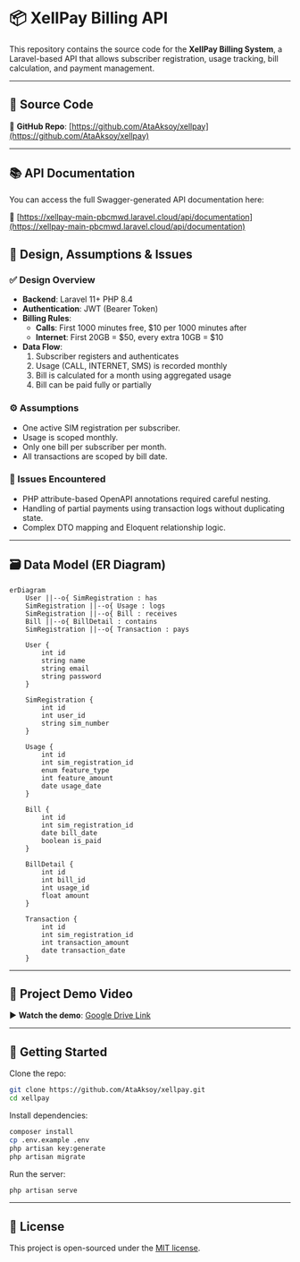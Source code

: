 # 📦 XellPay Billing API

This repository contains the source code for the **XellPay Billing System**, a Laravel-based API that allows subscriber registration, usage tracking, bill calculation, and payment management.

---

## 🔗 Source Code

📁 **GitHub Repo**: [https://github.com/AtaAksoy/xellpay](https://github.com/AtaAksoy/xellpay)

---

## 📚 API Documentation

You can access the full Swagger-generated API documentation here:

🔗 [https://xellpay-main-pbcmwd.laravel.cloud/api/documentation](https://xellpay-main-pbcmwd.laravel.cloud/api/documentation)

## 🎨 Design, Assumptions & Issues

### ✅ Design Overview

- **Backend**: Laravel 11+ PHP 8.4
- **Authentication**: JWT (Bearer Token)
- **Billing Rules**:
  - **Calls**: First 1000 minutes free, $10 per 1000 minutes after
  - **Internet**: First 20GB = $50, every extra 10GB = $10
- **Data Flow**:
  1. Subscriber registers and authenticates
  2. Usage (CALL, INTERNET, SMS) is recorded monthly
  3. Bill is calculated for a month using aggregated usage
  4. Bill can be paid fully or partially

### ⚙️ Assumptions

- One active SIM registration per subscriber.
- Usage is scoped monthly.
- Only one bill per subscriber per month.
- All transactions are scoped by bill date.

### 🐛 Issues Encountered

- PHP attribute-based OpenAPI annotations required careful nesting.
- Handling of partial payments using transaction logs without duplicating state.
- Complex DTO mapping and Eloquent relationship logic.

---

## 🗃️ Data Model (ER Diagram)

```mermaid
erDiagram
    User ||--o{ SimRegistration : has
    SimRegistration ||--o{ Usage : logs
    SimRegistration ||--o{ Bill : receives
    Bill ||--o{ BillDetail : contains
    SimRegistration ||--o{ Transaction : pays

    User {
        int id
        string name
        string email
        string password
    }

    SimRegistration {
        int id
        int user_id
        string sim_number
    }

    Usage {
        int id
        int sim_registration_id
        enum feature_type
        int feature_amount
        date usage_date
    }

    Bill {
        int id
        int sim_registration_id
        date bill_date
        boolean is_paid
    }

    BillDetail {
        int id
        int bill_id
        int usage_id
        float amount
    }

    Transaction {
        int id
        int sim_registration_id
        int transaction_amount
        date transaction_date
    }
```

---

## 🎥 Project Demo Video

▶️ **Watch the demo**: [Google Drive Link](https://drive.google.com/file/d/1zgr1JBExnf3GwgN8t9ubGXKCjIa-oKLX/view?usp=sharing)

---

## 🚀 Getting Started

Clone the repo:

```bash
git clone https://github.com/AtaAksoy/xellpay.git
cd xellpay
```

Install dependencies:

```bash
composer install
cp .env.example .env
php artisan key:generate
php artisan migrate
```

Run the server:

```bash
php artisan serve
```

---

## 📄 License

This project is open-sourced under the [MIT license](LICENSE).
